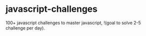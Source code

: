 # javascript-challenges
100+ javascript challenges to master javascript, !(goal to solve 2-5 challenge per day).
